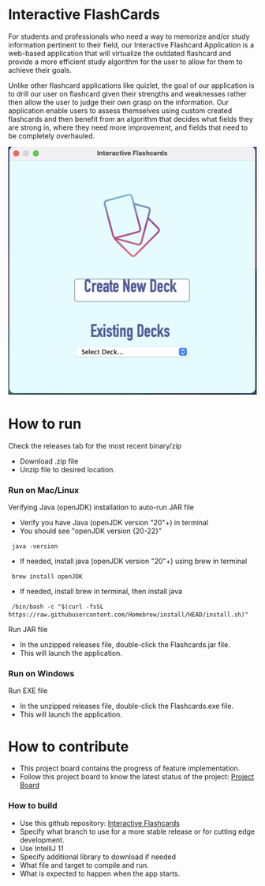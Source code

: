 # Interactive FlashCards
For students and professionals who need a way to memorize and/or study information pertinent to their field, our Interactive Flashcard Application is a web-based application that will virtualize the outdated flashcard and provide a more efficient study algorithm for the user to allow for them to achieve their goals.

Unlike other flashcard applications like quizlet, the goal of our application is to drill our user on flashcard given their strengths and weaknesses rather then allow the user to judge their own grasp on the information. Our application enable users to assess themselves using custom created flashcards and then benefit from an algorithm that decides what fields they are strong in, where they need more improvement, and fields that need to be completely overhauled.

![flashcards v1.0](main.png)

# How to run
Check the releases tab for the most recent binary/zip
- Download .zip file
- Unzip file to desired location.
### Run on Mac/Linux
Verifying Java (openJDK) installation to auto-run JAR file
- Verify you have Java (openJDK version "20"+) in terminal
- You should see "openJDK version {20-22}"
```
 java -version
```
- If needed, install java (openJDK version "20"+) using brew in terminal
```
 brew install openJDK
```
- If needed, install brew in terminal, then install java
```
 /bin/bash -c "$(curl -fsSL https://raw.githubusercontent.com/Homebrew/install/HEAD/install.sh)"
```
Run JAR file
- In the unzipped releases file, double-click the Flashcards.jar file.
- This will launch the application.
### Run on Windows
Run EXE file
- In the unzipped releases file, double-click the Flashcards.exe file.
- This will launch the application.

# How to contribute
- This project board contains the progress of feature implementation.
- Follow this project board to know the latest status of the project: [Project Board](https://github.com/orgs/cis3296s24/projects/85)

### How to build
- Use this github repository: [Interactive Flashcards](https://github.com/cis3296s24/03-interactive-flashcards)
- Specify what branch to use for a more stable release or for cutting edge development.  
- Use IntelliJ 11
- Specify additional library to download if needed 
- What file and target to compile and run. 
- What is expected to happen when the app starts. 
